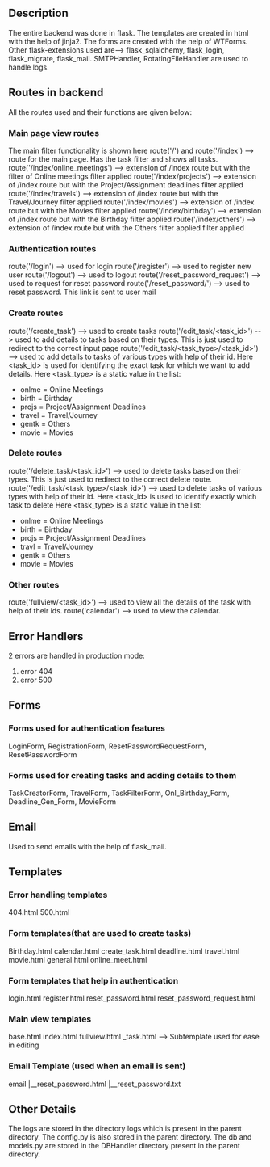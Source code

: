 ## Description
The entire backend was done in flask. The templates are created in html with the help of jinja2.
The forms are created with the help of WTForms.
Other flask-extensions used are--> flask_sqlalchemy, flask_login, flask_migrate, flask_mail.
SMTPHandler, RotatingFileHandler are used to handle logs.

## Routes in backend
All the routes used and their functions are given below:

### Main page view routes
The main filter functionality is shown here
route('/') and route('/index') --> route for the main page. Has the task filter and shows all tasks.
route('/index/online_meetings') --> extension of /index route but with the filter of Online meetings filter applied
route('/index/projects') --> extension of /index route but with the Project/Assignment deadlines filter applied
route('/index/travels') --> extension of /index route but with the Travel/Journey filter applied
route('/index/movies') --> extension of /index route but with the Movies filter applied
route('/index/birthday') --> extension of /index route but with the Birthday filter applied
route('/index/others') --> extension of /index route but with the Others filter applied filter applied

### Authentication routes
route('/login') --> used for login
route('/register') --> used to register new user
route('/logout') --> used to logout
route('/reset_password_request') --> used to request for reset password 
route('/reset_password/<token>') --> used to reset password. This link is sent to user mail

### Create routes
route('/create_task') --> used to create tasks
route('/edit_task/<task_id>') --> used to add details to tasks based on their types. This is just used to redirect to the correct input page
route('/edit_task/<task_type>/<task_id>') --> used to add details to tasks of various types with help of their id.
Here <task_id> is used for identifying the exact task for which we want to add details.
Here <task_type> is a static value in the list:
<ul>
    <li>onlme = Online Meetings</li>
    <li>birth = Birthday</li>
    <li>projs = Project/Assignment Deadlines</li>
    <li>travel = Travel/Journey</li>
    <li>gentk = Others</li>
    <li>movie = Movies</li>
</ul>

### Delete routes
route('/delete_task/<task_id>') --> used to delete tasks based on their types. This is just used to redirect to the correct delete route.
route('/edit_task/<task_type>/<task_id>') --> used to delete tasks of various types with help of their id.
Here <task_id> is used to identify exactly which task to delete
Here <task_type> is a static value in the list:
<ul>
    <li>onlme = Online Meetings</li>
    <li>birth = Birthday</li>
    <li>projs = Project/Assignment Deadlines</li>
    <li>travl = Travel/Journey</li>
    <li>gentk = Others</li>
    <li>movie = Movies</li>
</ul>

### Other routes
route('fullview/<task_id>') --> used to view all the details of the task with help of their ids.
route('calendar') --> used to view the calendar.

## Error Handlers
2 errors are handled in production mode:
<ol>
    <li>error 404</li>
    <li>error 500</li>
</ol>

## Forms
### Forms used for authentication features
LoginForm, RegistrationForm, ResetPasswordRequestForm, ResetPasswordForm
### Forms used for creating tasks and adding details to them 
TaskCreatorForm, TravelForm, TaskFilterForm, Onl_Birthday_Form, Deadline_Gen_Form, MovieForm

## Email
Used to send emails with the help of flask_mail.

## Templates
### Error handling templates
404.html
500.html

### Form templates(that are used to create tasks)
Birthday.html
calendar.html
create_task.html
deadline.html
travel.html
movie.html
general.html
online_meet.html

### Form templates that help in authentication
login.html
register.html
reset_password.html
reset_password_request.html

### Main view templates
base.html
index.html
fullview.html
_task.html --> Subtemplate used for ease in editing

### Email Template (used when an email is sent)
email
|__reset_password.html
|__reset_password.txt

## Other Details
The logs are stored in the directory logs which is present in the parent directory.
The config.py is also stored in the parent directory.
The db and models.py are stored in the DBHandler directory present in the parent directory.
